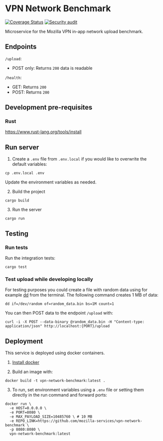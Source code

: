 # VPN Network Benchmark

[![Coverage Status](https://codecov.io/gh/mozilla-services/vpn-network-benchmark/branch/main/graph/badge.svg?token=JW9B9YTOE0)](https://codecov.io/gh/mozilla-services/vpn-network-benchmark)
[![Security audit](https://github.com/mozilla-services/vpn-network-benchmark/actions/workflows/scheduled-audit.yml/badge.svg)](https://github.com/mozilla-services/vpn-network-benchmark/actions/workflows/scheduled-audit.yml)

Microservice for the Mozilla VPN in-app network upload benchmark.

## Endpoints

`/upload`:
- POST only: Returns `200` data is readable

`/health`:
- GET: Returns `200`
- POST: Returns `200`

## Development pre-requisites

### Rust

https://www.rust-lang.org/tools/install

## Run server

1. Create a `.env` file from `.env.local` if you would like to overwrite the default variables:
```
cp .env.local .env
```
Update the environment variables as needed.

2. Build the project
```
cargo build
```

3. Run the server
```
cargo run
```

## Testing

### Run tests

Run the integration tests:
```
cargo test
```

### Test upload while developing locally

For testing purposes you could create a file with random data using for example [dd](https://pubs.opengroup.org/onlinepubs/9699919799/utilities/dd.html) from the terminal. The following command creates 1 MB of data:
```
dd if=/dev/random of=random_data.bin bs=1M count=1
```

You can then POST data to the endpoint `/upload` with:
```
curl -i -X POST --data-binary @random_data.bin -H "Content-type: application/json" http://localhost:{PORT}/upload
```

## Deployment

This service is deployed using docker containers.

1. [Install docker](https://docs.docker.com/engine/install/)

2. Build an image with:
```
docker build -t vpn-network-benchmark:latest .
```

3. To run, set environment variables using a `.env` file or setting them directly in the run command and forward ports:
```
docker run \
  -e HOST=0.0.0.0 \
  -e PORT=8080 \
  -e MAX_PAYLOAD_SIZE=10485760 \ # 10 MB
  -e REPO_LINK=https://github.com/mozilla-services/vpn-network-benchmark \
  -p 8080:8080 \
  vpn-network-benchmark:latest
```
